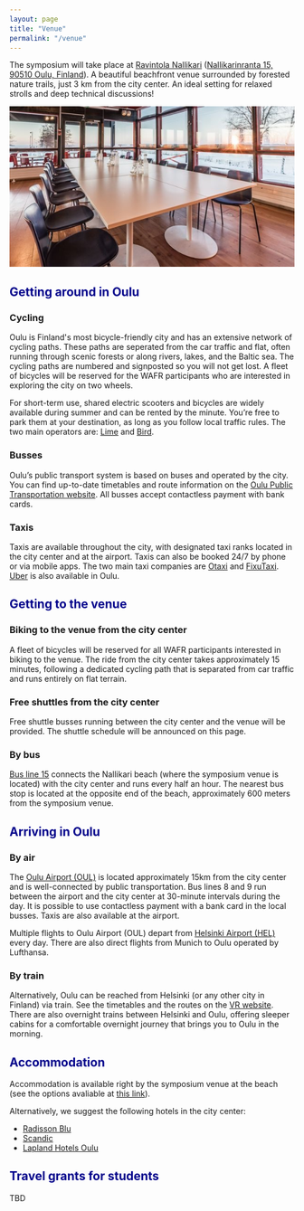 ```yaml
---
layout: page
title: "Venue"
permalink: "/venue"
---
```


<style> h1 {color: darkblue;}</style>
<style> h2 {color: darkblue;}</style>

The symposium will take place at [Ravintola Nallikari](http://ravintolanallikari.fi/) ([Nallikarinranta 15, 90510 Oulu, Finland](
https://maps.app.goo.gl/eqSEQHTdCogn9D5J7)).
A beautiful beachfront venue surrounded by forested nature trails, just 3 km from the city center.
An ideal setting for relaxed strolls and deep technical discussions!

<p align="center">
<img src="figures/venue.jpg" alt="drawing"/>
</p>

## Getting around in Oulu 

### Cycling 

Oulu is Finland's most bicycle-friendly city and has an extensive network of cycling paths. These paths are seperated from the car traffic and flat, often running through scenic forests or along rivers, lakes, and the Baltic sea. The cycling paths are numbered and signposted so you will not get lost. A fleet of bicycles will be reserved for the WAFR participants who are interested in exploring the city on two wheels.

For short-term use, shared electric scooters and bicycles are widely available during summer and can be rented by the minute. You’re free to park them at your destination, as long as you follow local traffic rules. The two main operators are: [Lime](https://www.li.me/) and [Bird](https://www.bird.co/map/).

### Busses  

Oulu’s public transport system is based on buses and operated by the city. You can find up-to-date timetables and route information on the [Oulu Public Transportation website](https://www.osl.fi/en/). All busses accept contactless payment with bank cards. 

### Taxis  

Taxis are available throughout the city, with designated taxi ranks located in the city center and at the airport. Taxis can also be booked 24/7 by phone or via mobile apps. The two main taxi companies are [Otaxi](https://www.otaxi.fi/en/otaxi-services/otaxi-app/) and [FixuTaxi](https://fixutaxi.fi/). [Uber](https://www.uber.com/global/en/r/cities/oulu-northern-ostrobothnia-fi/?uclick_id=3ef0798f-4d41-4bd8-b9e0-a770fc872f67) is also available in Oulu. 

## Getting to the venue 

### Biking to the venue from the city center

A fleet of bicycles will be reserved for all WAFR participants interested in biking to the venue.
The ride from the city center takes approximately 15 minutes, following a dedicated cycling path that is separated from car traffic and runs entirely on flat terrain.

### Free shuttles from the city center

Free shuttle busses running between the city center and the venue will be provided. The shuttle schedule will be announced on this page.

### By bus 

[Bus line 15](https://oulunliikenne.fi/linjat/OULU:150/pysakit/OULU:150:0:01) connects the Nallikari beach (where the symposium venue is located) with the city center and runs every half an hour. The nearest bus stop is located at the opposite end of the beach, approximately 600 meters from the symposium venue. 

## Arriving in Oulu

### By air
The [Oulu Airport (OUL)](https://maps.app.goo.gl/4b3FGb4rcPUhoSYk7) is located approximately 15km from the city center and is well-connected by public transportation. Bus lines 8 and 9 run between the airport and the city center at 30-minute intervals during the day. It is possible to use contactless payment with a bank card in the local busses. Taxis are also available at the airport.

Multiple flights to Oulu Airport (OUL) depart from [Helsinki Airport (HEL)](https://maps.app.goo.gl/J4Q9wVBG9ZTPzKWN8) every day. There are also direct flights from Munich to Oulu operated by Lufthansa. 

### By train
Alternatively, Oulu can be reached from Helsinki (or any other city in Finland) via train. See the timetables and the routes on the [VR website](https://www.vr.fi/en). There are also overnight trains between Helsinki and Oulu, offering sleeper cabins for a comfortable overnight journey that brings you to Oulu in the morning. 

## Accommodation

Accommodation is available right by the symposium venue at the beach (see the options avaliable at [this link](https://nallikari.fi/en/accommodation/)).

Alternatively, we suggest the following hotels in the city center:
- [Radisson Blu](https://www.radissonhotels.com/en-us/hotels/radisson-blu-oulu)
- [Scandic](https://www.scandichotels.com/en/hotels/scandic-oulu-city)
- [Lapland Hotels Oulu](https://www.laplandhotels.com/fi/hotellit-ja-kohteet/oulu/lapland-hotels-oulu)
  

## Travel grants for students

TBD
